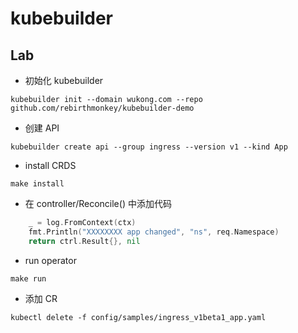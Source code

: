 # kubebuilder



## Lab

- 初始化 kubebuilder
```shell
kubebuilder init --domain wukong.com --repo github.com/rebirthmonkey/kubebuilder-demo
```

- 创建 API
```shell
kubebuilder create api --group ingress --version v1 --kind App
```

- install CRDS
```shell
make install
```

- 在 controller/Reconcile() 中添加代码
```go
    _ = log.FromContext(ctx)
	fmt.Println("XXXXXXXX app changed", "ns", req.Namespace)
	return ctrl.Result{}, nil
```

- run operator
```shell
make run  
```

- 添加 CR
```shell
kubectl delete -f config/samples/ingress_v1beta1_app.yaml 
```